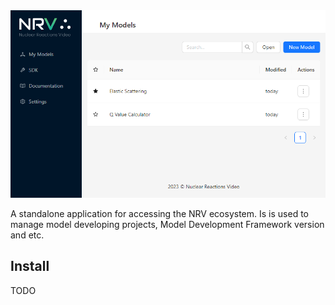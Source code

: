 <img src="assets/preview.png">

<p>
  A standalone application for accessing the NRV ecosystem. Is is used to manage model developing projects, Model Development Framework version and etc.
</p>

## Install

TODO
